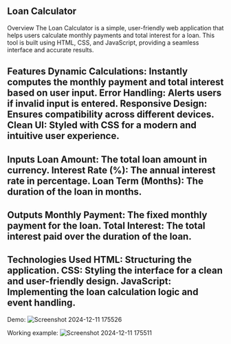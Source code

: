 Loan Calculator
-----
Overview
The Loan Calculator is a simple, user-friendly web application that helps users calculate monthly payments and total interest for a loan. This tool is built using HTML, CSS, and JavaScript, providing a seamless interface and accurate results.

Features
Dynamic Calculations: Instantly computes the monthly payment and total interest based on user input.
Error Handling: Alerts users if invalid input is entered.
Responsive Design: Ensures compatibility across different devices.
Clean UI: Styled with CSS for a modern and intuitive user experience.
---
Inputs
Loan Amount: The total loan amount in currency.
Interest Rate (%): The annual interest rate in percentage.
Loan Term (Months): The duration of the loan in months.
---
Outputs
Monthly Payment: The fixed monthly payment for the loan.
Total Interest: The total interest paid over the duration of the loan.
-
Technologies Used
HTML: Structuring the application.
CSS: Styling the interface for a clean and user-friendly design.
JavaScript: Implementing the loan calculation logic and event handling.
--------
Demo:
![Screenshot 2024-12-11 175526](https://github.com/user-attachments/assets/32036d64-62e8-4bef-9ed1-b63d5ac0804d)

Working example:
![Screenshot 2024-12-11 175511](https://github.com/user-attachments/assets/4fb14ffa-95a5-4937-b552-821077c04673)


